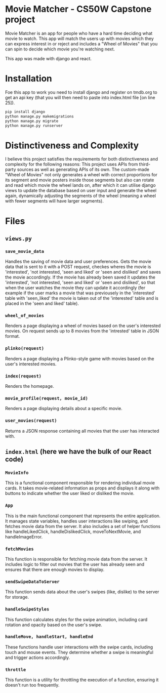 # Movie Matcher - CS50W Capstone project

Movie Matcher is an app for people who have a hard time deciding what movie to watch. This app will match the users up with movies which they can express interest in or reject and includes a "Wheel of Movies" that you can spin to decide which movie you're watching next.

This app was made with django and react.

# Installation

Foe this app to work you need to install django and register on tmdb.org to get an api key (that you will then need to paste into index.html file [on line 25]).

```bash
pip install django
python manage.py makemigrations
python manage.py migrate
python manage.py runserver
```

# Distinctiveness and Complexity

I believe this project satisfies the requirements for both distinctiveness and complexity for the following reasons: This project uses APIs from third-party sources as well as generating APIs of its own. The custom-made "Wheel of Movies" not only generates a wheel with correct proportions for its segment and movie posters inside those segments but also can rotate and read which movie the wheel lands on, after which it can utilise django views to update the database based on user input and generate the wheel again, dynamically adjusting the segments of the wheel (meaning a wheel with fewer segments will have larger segments). 
 
# Files
## `views.py`

### `save_movie_data`
Handles the saving of movie data and user preferences. Gets the movie data that is sent to it with a POST request, checkes wheres the movie is 'interested', 'not interested, 'seen and liked' or 'seen and disliked' and saves the movie accordingly. If the movie has already been saved it updates the 'interested', 'not interested, 'seen and liked' or 'seen and disliked', so that when the user watches the movie they can update it accordingly (fer example if the user marks a movie that was previousely in the 'interested' table with 'seen_liked' the movie is taken out of the 'interested' table and is placed in the 'seen and liked' table).

### `wheel_of_movies`
Renders a page displaying a wheel of movies based on the user's interested movies. On request sends up to 8 movies from the 'intrested' table in JSON format.

### `plinko(request)`
Renders a page displaying a Plinko-style game with movies based on the user's interested movies.

### `index(request)`
Renders the homepage.

### `movie_profile(request, movie_id)`
Renders a page displaying details about a specific movie.

### `user_movies(request)`
Returns a JSON response containing all movies that the user has interacted with.

## `index.html` (here we have the bulk of our React code)

### `MovieInfo`
This is a functional component responsible for rendering individual movie cards. It takes movie-related information as props and displays it along with buttons to indicate whether the user liked or disliked the movie.

### `App`
This is the main functional component that represents the entire application. It manages state variables, handles user interactions like swiping, and fetches movie data from the server. It also includes a set of helper functions like handleLikedClick, handleDislikedClick, moveToNextMovie, and handleImageError.

### `fetchMovies`
This function is responsible for fetching movie data from the server. It includes logic to filter out movies that the user has already seen and ensures that there are enough movies to display.

### `sendSwipeDataToServer` 
This function sends data about the user's swipes (like, dislike) to the server for storage.

### `handleSwipeStyles`
This function calculates styles for the swipe animation, including card rotation and opacity based on the user's swipe.

### `handleMove, handleStart, handleEnd`
These functions handle user interactions with the swipe cards, including touch and mouse events. They determine whether a swipe is meaningful and trigger actions accordingly.

### `throttle`
This function is a utility for throttling the execution of a function, ensuring it doesn't run too frequently.
